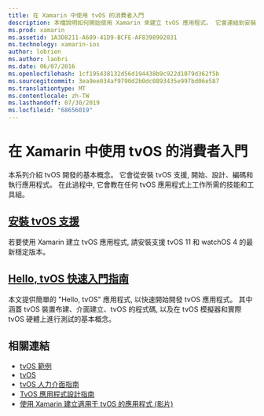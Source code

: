 ```yaml
---
title: 在 Xamarin 中使用 tvOS 的消費者入門
description: 本檔說明如何開始使用 Xamarin 來建立 tvOS 應用程式。 它會連結到安裝指南和快速入門手冊。
ms.prod: xamarin
ms.assetid: 1A3D8211-A689-41D9-BCFE-AF8398992031
ms.technology: xamarin-ios
author: lobrien
ms.author: laobri
ms.date: 06/07/2016
ms.openlocfilehash: 1cf195438132d56d194438b9c922d1079d362f5b
ms.sourcegitcommit: 3ea9ee034af9790d2b0dc0893435e997bd06e587
ms.translationtype: MT
ms.contentlocale: zh-TW
ms.lasthandoff: 07/30/2019
ms.locfileid: "68656019"
---
```

# <a name="getting-started-with-tvos-in-xamarin"></a>在 Xamarin 中使用 tvOS 的消費者入門

本系列介紹 tvOS 開發的基本概念。 它會從安裝 tvOS 支援, 開始、設計、編碼和執行應用程式。 在此過程中, 它會教在任何 tvOS 應用程式上工作所需的技能和工具組。

## <a name="installing-tvos-supportiostvosget-startedinstallationmd"></a>[安裝 tvOS 支援](~/ios/tvos/get-started/installation.md)

若要使用 Xamarin 建立 tvOS 應用程式, 請安裝支援 tvOS 11 和 watchOS 4 的最新穩定版本。

## <a name="hello-tvos-quick-start-guideiostvosget-startedhello-tvosmd"></a>[Hello, tvOS 快速入門指南](~/ios/tvos/get-started/hello-tvos.md)

本文提供簡單的 "Hello, tvOS" 應用程式, 以快速開始開發 tvOS 應用程式。 其中涵蓋 tvOS 裝置布建、介面建立、tvOS 的程式碼, 以及在 tvOS 模擬器和實際 tvOS 硬體上進行測試的基本概念。


## <a name="related-links"></a>相關連結

- [tvOS 範例](https://docs.microsoft.com/samples/browse/?products=xamarin&term=Xamarin.iOS+tvOS)
- [tvOS](https://developer.apple.com/tvos/)
- [tvOS 人力介面指南](https://developer.apple.com/tvos/human-interface-guidelines/)
- [TvOS 應用程式設計指南](https://developer.apple.com/library/prerelease/tvos/documentation/General/Conceptual/AppleTV_PG/)
- [使用 Xamarin 建立適用于 tvOS 的應用程式 (影片)](https://university.xamarin.com/lightninglectures/tvos-with-xamarin)
